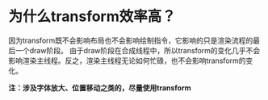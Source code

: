 # 为什么transform效率高？

因为transform既不会影响布局也不会影响绘制指令，它影响的只是渲染流程的最后一个draw阶段。 由于draw阶段在合成线程中，所以transform的变化几乎不会影响渲染主线程。反之，渲染主线程无论如何忙碌，也不会影响transform的变化。

**注：涉及字体放大、位置移动之类的，尽量使用transform**
